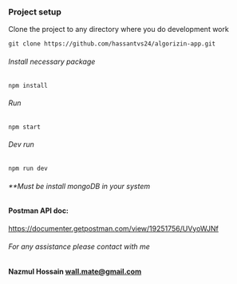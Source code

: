 ### Project setup
Clone the project to any directory where you do development work

`git clone https://github.com/hassantvs24/algorizin-app.git`

###### Install necessary package 
`npm install`

###### Run
`npm start`

###### Dev run
`npm run dev`

###### **Must be install mongoDB in your system

#### Postman API doc:
https://documenter.getpostman.com/view/19251756/UVyoWJNf

###### For any assistance please contact with me
**Nazmul Hossain <wall.mate@gmail.com>**


